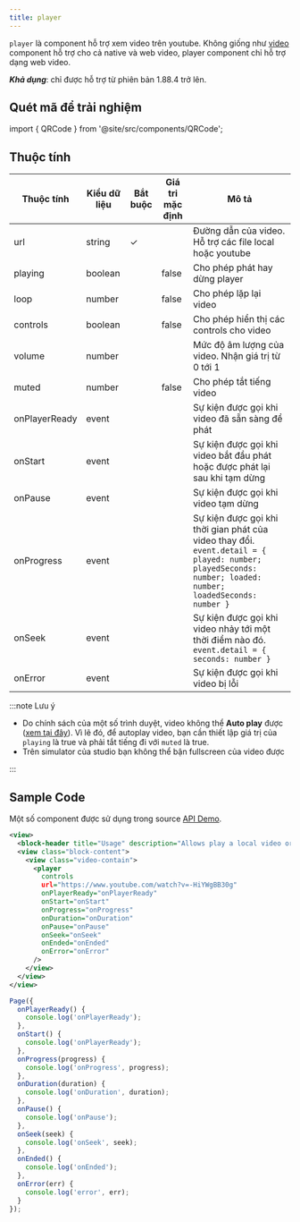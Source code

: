 ```yaml
---
title: player
---
```


`player` là component hỗ trợ xem video trên youtube. Không giống như [video](/docs/component/basic/media/video) component hỗ trợ cho cả native và web video, player component chỉ hỗ trợ dạng web video.

***Khả dụng***: chỉ được hỗ trợ từ phiên bản 1.88.4 trở lên.

## Quét mã để trải nghiệm

import { QRCode } from '@site/src/components/QRCode';

<QRCode page="pages/component/basic/player/index" />

## Thuộc tính

| Thuộc tính    | Kiểu dữ liệu | Bắt buộc | Giá tri mặc định | Mô tả                                                                                                                                                     |
| ------------- | ------------ | -------- | ---------------- | --------------------------------------------------------------------------------------------------------------------------------------------------------- |
| url           | string       | ✓        |                  | Đường dẫn của video. Hỗ trợ các file local hoặc youtube                                                                                                   |
| playing       | boolean      |          | false            | Cho phép phát hay dừng player                                                                                                                             |
| loop          | number       |          | false            | Cho phép lặp lại video                                                                                                                                    |
| controls      | boolean      |          | false            | Cho phép hiển thị các controls cho video                                                                                                                  |
| volume        | number       |          |                  | Mức độ âm lượng của video. Nhận giá trị từ 0 tới 1                                                                                                        |
| muted         | number       |          | false            | Cho phép tắt tiếng video                                                                                                                                  |
| onPlayerReady | event        |          |                  | Sự kiện được gọi khi video đã sẵn sàng để phát                                                                                                            |
| onStart       | event        |          |                  | Sự kiện được gọi khi video bắt đầu phát hoặc được phát lại sau khi tạm dừng                                                                               |
| onPause       | event        |          |                  | Sự kiện được gọi khi video tạm dừng                                                                                                                       |
| onProgress    | event        |          |                  | Sự kiện được gọi khi thời gian phát của video thay đổi. `event.detail = { played: number; playedSeconds: number; loaded: number; loadedSeconds: number }` |
| onSeek        | event        |          |                  | Sự kiện được gọi khi video nhảy tới một thời điểm nào đó. `event.detail = { seconds: number }`                                                            |
| onError       | event        |          |                  | Sự kiện được gọi khi video bị lỗi                                                                                                                         |

:::note Lưu ý

- Do chính sách của một số trình duyệt, video không thể **Auto play** được ([xem tại đây](https://www.theverge.com/2018/3/22/17150870/google-chrome-autoplay-videos-sound-mute-update)). Vì lẽ đó, để autoplay video, bạn cần thiết lập giá trị của `playing` là true và phải tắt tiếng đi với `muted` là true.
- Trên simulator của studio bạn không thể bận fullscreen của video được

:::

## Sample Code

Một số component được sử dụng trong source [API Demo](https://github.com/tikivn/miniapp-getting-started/tree/main/api-demo).

```xml title=index.txml
<view>
  <block-header title="Usage" description="Allows play a local video or youtube on app" />
  <view class="block-content">
    <view class="video-contain">
      <player
        controls
        url="https://www.youtube.com/watch?v=-HiYWgBB30g"
        onPlayerReady="onPlayerReady"
        onStart="onStart"
        onProgress="onProgress"
        onDuration="onDuration"
        onPause="onPause"
        onSeek="onSeek"
        onEnded="onEnded"
        onError="onError"
      />
    </view>
  </view>
</view>
```


```javascript title=index.js 
Page({
  onPlayerReady() {
    console.log('onPlayerReady');
  },
  onStart() {
    console.log('onPlayerReady');
  },
  onProgress(progress) {
    console.log('onProgress', progress);
  },
  onDuration(duration) {
    console.log('onDuration', duration);
  },
  onPause() {
    console.log('onPause');
  },
  onSeek(seek) {
    console.log('onSeek', seek);
  },
  onEnded() {
    console.log('onEnded');
  },
  onError(err) {
    console.log('error', err);
  }
});
```
